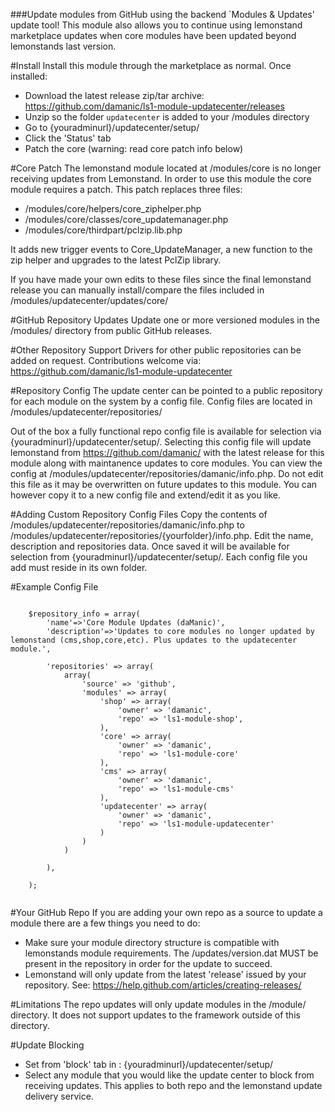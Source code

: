 ###Update modules from GitHub using the backend `Modules & Updates' update tool! 
This module also allows you to continue using lemonstand marketplace updates when core modules have been updated beyond lemonstands last version.

#Install
Install this module through the marketplace as normal. Once installed:

- Download the latest release zip/tar archive: https://github.com/damanic/ls1-module-updatecenter/releases
- Unzip so the folder `updatecenter` is added to your /modules directory
- Go to {youradminurl}/updatecenter/setup/
- Click the 'Status' tab
- Patch the core (warning: read core patch info below)

#Core Patch
The lemonstand module located at /modules/core is no longer receiving updates from Lemonstand. In order to use this module the core module requires a patch. This patch replaces three files:

- /modules/core/helpers/core_ziphelper.php
- /modules/core/classes/core_updatemanager.php
- /modules/core/thirdpart/pclzip.lib.php

It adds new trigger events to Core_UpdateManager, a new function to the zip helper and upgrades to the latest PclZip library.

If you have made your own edits to these files since the final lemonstand release you can manually install/compare the files included in /modules/updatecenter/updates/core/

#GitHub Repository Updates
Update one or more versioned modules in the /modules/ directory from public GitHub releases.

#Other Repository Support
Drivers for other public repositories can be added on request. Contributions welcome via:  https://github.com/damanic/ls1-module-updatecenter

#Repository Config
The update center can be pointed to a public repository for each module on the system by a config file. Config files are  located in /modules/updatecenter/repositories/

Out of the box a fully functional repo config file is available for selection via {youradminurl}/updatecenter/setup/.  Selecting this config file will update lemonstand from https://github.com/damanic/ with the latest release for this module along with maintanence updates to core modules.  You can view the config at /modules/updatecenter/repositories/damanic/info.php.  Do not edit this file as it may be overwritten on future updates to this module.  You can however copy it to a new config file and extend/edit it as you like.
 
#Adding Custom Repository Config Files
Copy the contents of /modules/updatecenter/repositories/damanic/info.php to /modules/updatecenter/repositories/{yourfolder}/info.php.  Edit the name, description and repositories data.  Once saved it will be available for selection from {youradminurl}/updatecenter/setup/. Each config file you add must reside in its own folder.

#Example Config File
```

	$repository_info = array(
		'name'=>'Core Module Updates (daManic)',
		'description'=>'Updates to core modules no longer updated by lemonstand (cms,shop,core,etc). Plus updates to the updatecenter module.',

		'repositories' => array(
			array(
				'source' =>	'github',
				'modules' => array(
					'shop' => array(
						'owner' => 'damanic',
						'repo' => 'ls1-module-shop',
					),
					'core' => array(
						'owner' => 'damanic',
						'repo' => 'ls1-module-core'
					),
					'cms' => array(
						'owner' => 'damanic',
						'repo' => 'ls1-module-cms'
					),
					'updatecenter' => array(
						'owner' => 'damanic',
						'repo' => 'ls1-module-updatecenter'
					)
				)
			)

		),

	);
	
```

#Your GitHub Repo
If you are adding your own repo as a source to update a module there are a few things you need to do:

- Make sure your module directory structure is compatible with lemonstands module requirements. The /updates/version.dat MUST be present in the repository in order for the update to succeed.
- Lemonstand will only update from the latest  'release' issued by your repository. See: https://help.github.com/articles/creating-releases/
 
#Limitations
The repo updates will only update modules in the /module/ directory. It does not support updates to the framework outside of this directory.
 
#Update Blocking
- Set from 'block' tab in :  {youradminurl}/updatecenter/setup/
- Select any module that you would like the update center to block from receiving updates. This applies to both repo and the lemonstand update delivery service.
